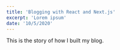 ```yaml
---
title: 'Blogging with React and Next.js'
excerpt: 'Lorem ipsum'
date: '10/5/2020'
---
```


This is the story of how I built my blog.
